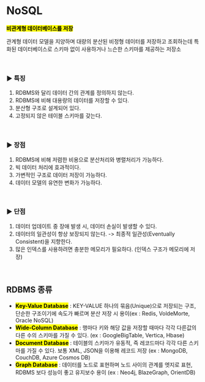 # NoSQL
<mark>**비관계형 데이터베이스를 저장**</mark>

관계형 데이터 모델을 지양하며 대량의 분산된 비정형 데이터를 저장하고 조회하는데 특화된 데이터베이스로 스키마 없이 사용하거나 느슨한 스키마를 제공하는 저장소

</br>

### ▶️ 특징 
1. RDBMS와 달리 데이터 간의 관계를 정의하지 않는다. 
2. RDBMS에 비해 대용량의 데이터를 저장할 수 있다.
4. 분산형 구조로 설계되어 있다.
5. 고정되지 않은 테이블 스키마를 갖는다. 

</br>

### ▶️ 장점
1. RDBMS에 비해 저렴한 비용으로 분산처리와 병렬처리가 가능하다.
2. 빅 데이터 처리에 효과적이다. 
3. 가변적인 구조로 데이터 저장이 가능하다.
4. 데이터 모델의 유연한 변화가 가능하다.

</br>


### ▶️ 단점
1. 데이터 업데이트 중 장애 발생 시, 데이터 손실이 발생할 수 있다.
2. 데이터의 일관성이 항상 보장되지 않는다.  -> 최종적 일관성(Eventually Consistent)을 지향한다.
3. 많은 인덱스를 사용하려면 충분한 메모리가 필요하다. (인덱스 구조가 메모리에 저장)


</br>



## RDBMS 종류

- <mark>**Key-Value Database**</mark> : KEY-VALUE 하나의 묶음(Unique)으로 저장되는 구조, 단순한 구조이기에 속도가 빠르며 분산 저장 시 용이(ex : Redis, VoldeMorte, Oracle NoSQL)
- <mark>**Wide-Column Database**</mark> : 행마다 키와 해당 값을 저장할 때마다 각각 다른값의 다른 수의 스키마를 가질 수 있다. (ex : GoogleBigTable, Vertica, Hbase)
- <mark>**Document Database**</mark> : 테이블의 스키마가 유동적, 즉 레코드마다 각각 다른 스키마를 가질 수 있다. 보통 XML, JSON을 이용해 레코드 저장 (ex : MongoDB, CouchDB, Azure Cosmos DB)
- <mark>**Graph Database**</mark> : 데이터를 노드로 표현하며 노드 사이의 관계를 엣지로 표현, RDBMS 보다 성능이 좋고 유지보수 용이 (ex : Neo4j, BlazeGraph, OrientDB) 

</br>


